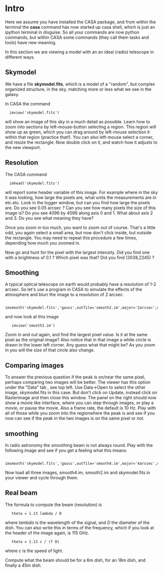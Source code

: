 # Intro

Here we assume you have installed the CASA package, and from within the terminal the **casa** command
has now started up casa shell, which is just an ipython terminal in disguise. So all your commands
are now python commands, but within CASA some commands (they call them tasks and tools) have new
meaning.

In this section we are viewing a model with an an ideal (radio) telescope in different ways.

## Skymodel

We have a file **skymodel.fits**, which is a model of a "random", but complex organized structure,
in the sky, matching more or less what we see in the galaxy.

In CASA the command

      imview('skymodel.fits')

will show an image of this sky in a much detail as possible. Learn how to zoom into
sections by left-mouse-button selecting a region. This region will show up as green, which
you can drag around by left-mouse selection it within that region (practice that!). You can
also left-mouse select a corner, and resize the rectangle.  Now double click on it, and watch
how it adjusts to the new viewport.

## Resolution

The CASA command

      imhead('skymodel.fits')

will report some header variable of this image. For example where in the sky it was looking, how
large the pixels are, what units the measurements are in etc.etc. Look in the logger window, but can
you find how large the pixels are.  Do you see 0.05 arcsec ?  Can you see how many pixels the size of
this image is?   Do you see 4096 by 4096 along axis 0 and 1. What about axis 2 and 3. Do you see what
meaning they have?

Once you zoom in too much, you want to zoom out of course. That's a little odd, you again select
a small area, but now don't click inside, but outside the rectangle. You may need to repeat this procedure
a few times, depending how much you zoomed in.

Now go and hunt for the pixel with the largest intensity. Did you find one with a brightness of 0.1 ? Which
pixel was that?  Did you find (3038,2245) ?

## Smoothing

A typical optical telescope on earth would probably have a resolution of 1-2 arcsec. So let's use a program
in CASA to simulate the effects of the atmosphere and blurr the image to a resolution of 2 arcsec.

       imsmooth('skymodel.fits','gauss',outfile='smooth2.im',major='2arcsec',minor='2arcsec',pa='0deg')

and now look at this image

       imview('smooth2.im')

Zoom in and out again, and find the largest pixel value. Is it at the same pixel as the original image?
Also notice that in that image a white circle is drawn in the lower left corner. Any guess what that might
be?   As you zoom in you will the size of that circle also change.


## Comparing images

To answer the previous question if the peak is on/near the same pixel, perhaps comparing two images will
be better. The viewer has this option under the "Data" tab , see top left.  Use Data->Open to select the other image,
skymodel.fits in this case. But don't click on Update, instead click on Rasterimage and then close this window. The
panel on the right should now show a movie like interface, where you can step through images, or play a movie, or pause
the movie. Also a frame rate, the default is 10 Hz. Play with all of those while you zoom into the regionwhere the peak is
and see if you now can see if the peak in the two images is on the same pixel or not.


## smoothing

In radio astronomy the smoothing beam is not always round. Play with the following image and see if you get a feeling
what this means:

       imsmooth('skymodel.fits','gauss',outfile='smooth4.im',major='4arcsec',minor='2arcsec',pa='30deg')

Now load all three images, smooth4.im, smooth2.im and skymodel.fits in your viewer and cycle through them.


## Real beam

The formula to compute the beam (resolution) is

       theta = 1.13 lambda / D

where *lambda* is the wavelength of the signal, and *D* the diameter of the dish. You can also write this in terms
of the frequency, which if you look at the header of the image again, is 115 GHz.

       theta = 1.13 c / (f D)

where *c* is the speed of light.

Compute what the beam should be for a 6m dish, for an 18m dish, and finally a 45m dish.
